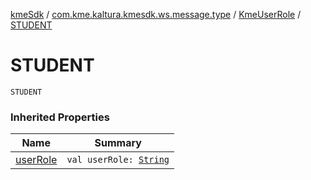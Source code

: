 [kmeSdk](../../index.md) / [com.kme.kaltura.kmesdk.ws.message.type](../index.md) / [KmeUserRole](index.md) / [STUDENT](./-s-t-u-d-e-n-t.md)

# STUDENT

`STUDENT`

### Inherited Properties

| Name | Summary |
|---|---|
| [userRole](user-role.md) | `val userRole: `[`String`](https://kotlinlang.org/api/latest/jvm/stdlib/kotlin/-string/index.html) |
